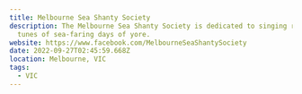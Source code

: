 ```yaml
---
title: Melbourne Sea Shanty Society
description: The Melbourne Sea Shanty Society is dedicated to singing rollicking
  tunes of sea-faring days of yore.
website: https://www.facebook.com/MelbourneSeaShantySociety
date: 2022-09-27T02:45:59.668Z
location: Melbourne, VIC
tags:
  - VIC
---
```

